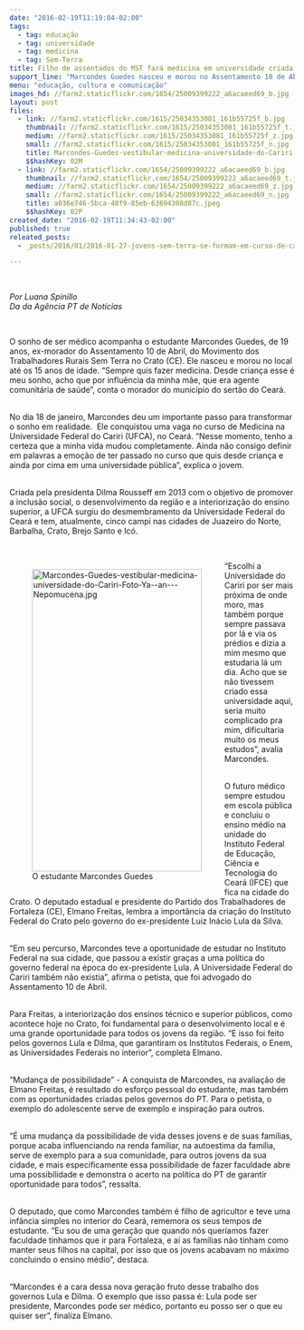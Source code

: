 ```yaml
---
date: "2016-02-19T11:19:04-02:00"
tags:
  - tag: educação
  - tag: universidade
  - tag: medicina
  - tag: Sem-Terra
title: Filho de assentados do MST fará medicina em universidade criada no governo Dilma
support_line: "Marcondes Guedes nasceu e morou no Assentamento 10 de Abril, no Crato (CE), até os 15 anos. Ele vai estudar na Universidade Federal do Cariri."
menu: "educação, cultura e comunicação"
images_hd: //farm2.staticflickr.com/1654/25009399222_a6acaeed69_b.jpg
layout: post
files:
  - link: //farm2.staticflickr.com/1615/25034353081_161b55725f_b.jpg
    thumbnail: //farm2.staticflickr.com/1615/25034353081_161b55725f_t.jpg
    medium: //farm2.staticflickr.com/1615/25034353081_161b55725f_z.jpg
    small: //farm2.staticflickr.com/1615/25034353081_161b55725f_n.jpg
    title: Marcondes-Guedes-vestibular-medicina-universidade-do-Cariri-Foto-Ya--an---Nepomucena.jpg
    $$hashKey: 02M
  - link: //farm2.staticflickr.com/1654/25009399222_a6acaeed69_b.jpg
    thumbnail: //farm2.staticflickr.com/1654/25009399222_a6acaeed69_t.jpg
    medium: //farm2.staticflickr.com/1654/25009399222_a6acaeed69_z.jpg
    small: //farm2.staticflickr.com/1654/25009399222_a6acaeed69_n.jpg
    title: a036e746-5bca-48f9-85eb-63694308d87c.jpeg
    $$hashKey: 02P
created_date: "2016-02-19T11:34:43-02:00"
published: true
releated_posts:
  - _posts/2016/01/2016-01-27-jovens-sem-terra-se-formam-em-curso-de-capacitacao-em-sc.md

---
```

<p>&nbsp;</p>

<p><em>Por Luana Spinillo<br />
Da&nbsp;da Ag&ecirc;ncia PT de Not&iacute;cias</em></p>

<p>&nbsp;</p>

<p>O sonho de ser m&eacute;dico acompanha o estudante Marcondes Guedes, de 19 anos, ex-morador do Assentamento 10 de Abril, do Movimento dos Trabalhadores Rurais Sem Terra&nbsp;no Crato (CE). Ele nasceu e morou no local at&eacute; os 15 anos de idade. &ldquo;Sempre quis fazer medicina. Desde crian&ccedil;a esse &eacute; meu sonho, acho que por influ&ecirc;ncia da minha m&atilde;e, que era agente comunit&aacute;ria de sa&uacute;de&rdquo;, conta o morador do munic&iacute;pio do sert&atilde;o do Cear&aacute;.</p>

<p><br />
No dia 18 de janeiro, Marcondes deu um importante passo para transformar o sonho em realidade. &nbsp;Ele conquistou uma vaga no curso de Medicina na Universidade Federal do Cariri (UFCA), no Cear&aacute;. &ldquo;Nesse momento, tenho a certeza que a minha vida mudou completamente. Ainda n&atilde;o consigo definir em palavras a emo&ccedil;&atilde;o de ter passado no curso que quis desde crian&ccedil;a e ainda por cima em uma universidade p&uacute;blica&rdquo;, explica o jovem.</p>

<p><br />
Criada pela presidenta Dilma Rousseff em 2013 com o objetivo de promover a inclus&atilde;o social, o desenvolvimento da regi&atilde;o e a interioriza&ccedil;&atilde;o do ensino superior, a UFCA surgiu do desmembramento da Universidade Federal do Cear&aacute; e tem, atualmente, cinco campi nas cidades de Juazeiro do Norte, Barbalha, Crato, Brejo Santo e Ic&oacute;.</p>

<p>&nbsp;</p>

<figure class="image" style="float:left"><img alt="Marcondes-Guedes-vestibular-medicina-universidade-do-Cariri-Foto-Ya--an---Nepomucena.jpg" height="533" src="//farm2.staticflickr.com/1615/25034353081_161b55725f_b.jpg" width="300" />
<figcaption>O estudante Marcondes Guedes</figcaption>
</figure>

<p>&ldquo;Escolhi a Universidade do Cariri por ser mais pr&oacute;xima de onde moro, mas tamb&eacute;m porque sempre passava por l&aacute; e via os pr&eacute;dios e dizia a mim mesmo que estudaria l&aacute; um dia. Acho que se n&atilde;o tivessem criado essa universidade aqui, seria muito complicado pra mim, dificultaria muito os meus estudos&rdquo;, avalia Marcondes.</p>

<p><br />
O futuro m&eacute;dico sempre estudou em escola p&uacute;blica e concluiu o ensino m&eacute;dio na unidade do Instituto Federal de Educa&ccedil;&atilde;o, Ci&ecirc;ncia e Tecnologia do Cear&aacute; (IFCE) que fica na cidade do Crato. O deputado estadual e presidente do Partido dos Trabalhadores de Fortaleza (CE), Elmano Freitas, lembra a import&acirc;ncia da cria&ccedil;&atilde;o do Instituto Federal do Crato pelo&nbsp;governo do ex-presidente Luiz In&aacute;cio Lula da Silva.</p>

<p><br />
&ldquo;Em seu percurso, Marcondes teve a oportunidade de estudar no Instituto Federal na sua cidade, que passou a existir gra&ccedil;as a uma pol&iacute;tica do governo federal na &eacute;poca do ex-presidente Lula. A Universidade Federal do Cariri tamb&eacute;m n&atilde;o existia&rdquo;, afirma o petista, que foi advogado do Assentamento 10 de Abril.</p>

<p><br />
Para Freitas, a interioriza&ccedil;&atilde;o dos ensinos t&eacute;cnico e superior p&uacute;blicos, como acontece hoje no Crato, foi fundamental para o desenvolvimento local e &eacute; uma grande oportunidade para todos os jovens da regi&atilde;o. &ldquo;E isso foi feito pelos governos Lula e Dilma, que garantiram os Institutos Federais, o Enem, as Universidades Federais no interior&rdquo;, completa Elmano.</p>

<p><br />
&ldquo;Mudan&ccedil;a de possibilidade&rdquo; -&nbsp;A conquista de Marcondes, na avalia&ccedil;&atilde;o de Elmano Freitas, &eacute; resultado do esfor&ccedil;o pessoal do estudante, mas tamb&eacute;m com as oportunidades criadas pelos governos do PT. Para o petista, o exemplo do adolescente serve de exemplo e inspira&ccedil;&atilde;o para outros.</p>

<p><br />
&ldquo;&Eacute; uma mudan&ccedil;a da possibilidade de vida desses jovens e de suas fam&iacute;lias, porque acaba influenciando na renda familiar, na autoestima da fam&iacute;lia, serve de exemplo para a sua comunidade, para outros jovens da sua cidade, e mais especificamente essa possibilidade de fazer faculdade abre uma possibilidade e demonstra o acerto na pol&iacute;tica do PT de garantir oportunidade para todos&rdquo;, ressalta.</p>

<p><br />
O deputado, que como Marcondes tamb&eacute;m &eacute; filho de agricultor e teve uma inf&acirc;ncia simples no interior do Cear&aacute;, rememora os seus tempos de estudante. &ldquo;Eu sou de uma gera&ccedil;&atilde;o que quando n&oacute;s quer&iacute;amos fazer faculdade t&iacute;nhamos que ir para Fortaleza, e a&iacute; as fam&iacute;lias n&atilde;o tinham como manter seus filhos na capital, por isso que os jovens acabavam no m&aacute;ximo concluindo o ensino m&eacute;dio&rdquo;, destaca.</p>

<p><br />
&ldquo;Marcondes &eacute; a cara dessa nova gera&ccedil;&atilde;o fruto desse trabalho dos governos Lula e Dilma. O exemplo que isso passa &eacute;: Lula pode ser presidente, Marcondes pode ser m&eacute;dico, portanto eu posso ser o que eu quiser ser&rdquo;, finaliza Elmano.</p>
